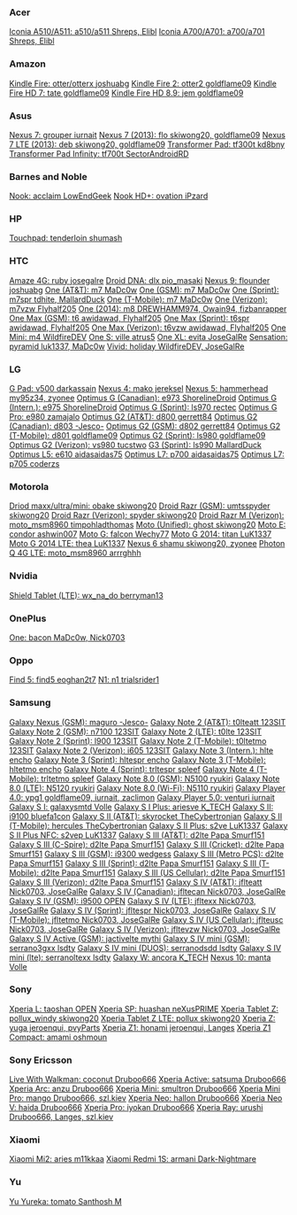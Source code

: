 <div>
<h3>Acer</h3>
<a href="http://forum.pac-rom.com/thread-752.html">Iconia A510/A511:           a510/a511      Shreps, Elibl</a>
<a href="http://forum.pac-rom.com/thread-1144.html">Iconia A700/A701:          a700/a701      Shreps, Elibl</a>
<br>
<h3>Amazon</h3>
<a href="http://forum.pac-rom.com/thread-557.html">Kindle Fire:                otter/otterx   joshuabg</a>
<a href="http://forum.pac-rom.com/thread-558.html">Kindle Fire 2:              otter2         goldflame09</a>
<a href="http://forum.pac-rom.com/thread-559.html">Kindle Fire HD 7:           tate           goldflame09</a>
<a href="http://forum.pac-rom.com/thread-560.html">Kindle Fire HD 8.9:         jem            goldflame09</a>
<br>
<h3>Asus</h3>
<a href="http://forum.pac-rom.com/thread-579.html">Nexus 7:                    grouper        iurnait</a>
<a href="http://forum.pac-rom.com/thread-552.html">Nexus 7 (2013):             flo            skiwong20, goldflame09</a>
<a href="http://forum.pac-rom.com/thread-552.html">Nexus 7 LTE (2013):         deb            skiwong20, goldflame09</a>
<a href="http://forum.pac-rom.com/thread-638.html">Transformer Pad:            tf300t         kd8bny</a>
<a href="http://forum.pac-rom.com/thread-526.html">Transformer Pad Infinity:   tf700t         SectorAndroidRD</a>
<br>
<h3>Barnes and Noble</h3>
<a href="http://forum.pac-rom.com/thread-885.html">Nook:                       acclaim        LowEndGeek</a>
<a href="http://forum.pac-rom.com/thread-1151.html">Nook HD+:                  ovation        iPzard</a>
<br>
<h3>HP</h3>
<a href="http://forum.pac-rom.com/thread-1391.html">Touchpad:                  tenderloin     shumash</a>
<br>
<h3>HTC</h3>
<a href="http://forum.pac-rom.com/thread-571.html">Amaze 4G:                   ruby           josegalre</a>
<a href="http://forum.pac-rom.com/thread-524.html">Droid DNA:                  dlx            pio_masaki</a>
<a href="http://forum.pac-rom.com/thread-1351.html">Nexus 9:                   flounder       joshuabg</a>
<a href="http://forum.pac-rom.com/thread-767.html">One (AT&T):                 m7             MaDc0w</a>
<a href="http://forum.pac-rom.com/thread-767.html">One (GSM):                  m7             MaDc0w</a>
<a href="http://forum.pac-rom.com/thread-855.html">One (Sprint):               m7spr          tdhite, MallardDuck</a>
<a href="http://forum.pac-rom.com/thread-767.html">One (T-Mobile):             m7             MaDc0w</a>
<a href="http://forum.pac-rom.com/thread-597.html">One (Verizon):              m7vzw          Flyhalf205</a>
<a href="http://forum.pac-rom.com/thread-886.html">One (2014):                 m8             DREWHAMM974, Owain94, fizbanrapper</a>
<a href="http://forum.pac-rom.com/thread-973.html">One Max (GSM):              t6             awidawad, Flyhalf205</a>
<a href="http://forum.pac-rom.com/thread-974.html">One Max (Sprint):           t6spr          awidawad, Flyhalf205</a>
<a href="http://forum.pac-rom.com/thread-975.html">One Max (Verizon):          t6vzw          awidawad, Flyhalf205</a>
<a href="http://forum.pac-rom.com/thread-1075.html">One Mini:                  m4             WildfireDEV</a>
<a href="http://forum.pac-rom.com/thread-596.html">One S:                      ville          atrus5</a>
<a href="http://forum.pac-rom.com/thread-529.html">One XL:                     evita          JoseGalRe</a>
<a href="http://forum.pac-rom.com/thread-1228.html">Sensation:                 pyramid        luk1337, MaDc0w</a>
<a href="http://forum.pac-rom.com/thread-1076.html">Vivid:                     holiday        WildfireDEV, JoseGalRe</a>
<br>
<h3>LG</h3>
<a href="http://forum.pac-rom.com/thread-539.html">G Pad:                      v500           darkassain</a>
<a href="http://forum.pac-rom.com/thread-1141.html">Nexus 4:                   mako           jereksel</a>
<a href="http://forum.pac-rom.com/thread-984.html">Nexus 5:                    hammerhead     my95z34, zyonee</a>
<a href="http://forum.pac-rom.com/thread-1084.html">Optimus G (Canadian):      e973           ShorelineDroid</a>
<a href="http://forum.pac-rom.com/thread-1092.html">Optimus G (Intern.):       e975           ShorelineDroid</a>
<a href="http://forum.pac-rom.com/thread-1129.html">Optimus G (Sprint):        ls970          rectec</a>
<a href="http://forum.pac-rom.com/thread-1054.html">Optimus G Pro:             e980           zamajalo</a>
<a href="http://forum.pac-rom.com/thread-???.html">Optimus G2 (AT&T):          d800           gerrett84</a>
<a href="http://forum.pac-rom.com/thread-???.html">Optimus G2 (Canadian):      d803           -Jesco-</a>
<a href="http://forum.pac-rom.com/thread-???.html">Optimus G2 (GSM):           d802           gerrett84</a>
<a href="http://forum.pac-rom.com/thread-562.html">Optimus G2 (T-Mobile):      d801           goldflame09</a>
<a href="http://forum.pac-rom.com/thread-563.html">Optimus G2 (Sprint):        ls980          goldflame09</a>
<a href="http://forum.pac-rom.com/thread-645.html">Optimus G2 (Verizon):       vs980          tucstwo</a>
<a href="http://forum.pac-rom.com/thread-1368.html">G3 (Sprint):               ls990          MallardDuck</a>
<a href="http://forum.pac-rom.com/thread-964.html">Optimus L5:                 e610           aidasaidas75</a>
<a href="http://forum.pac-rom.com/thread-922.html">Optimus L7:                 p700           aidasaidas75</a>
<a href="http://forum.pac-rom.com/thread-???.html">Optimus L7:                 p705           coderzs</a>
<br>
<h3>Motorola</h3>
<a href="http://forum.pac-rom.com/thread-1378.html">Driod maxx/ultra/mini:     obake          skiwong20</a>
<a href="http://forum.pac-rom.com/thread-1038.html">Droid Razr (GSM):          umtsspyder     skiwong20</a>
<a href="http://forum.pac-rom.com/thread-1038.html">Droid Razr (Verizon):      spyder         skiwong20</a>
<a href="http://forum.pac-rom.com/thread-615.html">Droid Razr M (Verizon):     moto_msm8960   timpohladthomas</a>
<a href="http://forum.pac-rom.com/thread-531.html">Moto (Unified):             ghost          skiwong20</a>
<a href="http://forum.pac-rom.com/thread-1211.html">Moto E:                    condor         ashwin007</a>
<a href="http://forum.pac-rom.com/thread-536.html">Moto G:                     falcon         Wechy77</a>
<a href="http://forum.pac-rom.com/thread-1366.html">Moto G 2014:               titan          LuK1337</a>
<a href="http://forum.pac-rom.com/thread-1430.html">Moto G 2014 LTE:           thea           LuK1337</a>
<a href="http://forum.pac-rom.com/thread-1373.html">Nexus 6                    shamu          skiwong20, zyonee</a>
<a href="http://forum.pac-rom.com/thread-615.html">Photon Q 4G LTE:            moto_msm8960   arrrghhh</a>
<br>
<h3>Nvidia</h3>
<a href="http://forum.pac-rom.com/thread-1352.html">Shield Tablet (LTE):       wx_na_do       berryman13</a>
<br>
<h3>OnePlus</h3>
<a href="http://forum.pac-rom.com/thread-992.html">One:                        bacon          MaDc0w, Nick0703</a>
<br>
<h3>Oppo</h3>
<a href="http://forum.pac-rom.com/thread-663.html">Find 5:                     find5          eoghan2t7</a>
<a href="http://forum.pac-rom.com/thread-662.html">N1:                         n1             trialsrider1</a>
<br>
<h3>Samsung</h3>
<a href="http://forum.pac-rom.com/thread-573.html">Galaxy Nexus (GSM):         maguro         -Jesco-</a>
<a href="http://forum.pac-rom.com/thread-589.html">Galaxy Note 2 (AT&T):       t0lteatt       123SIT</a>
<a href="http://forum.pac-rom.com/thread-591.html">Galaxy Note 2 (GSM):        n7100          123SIT</a>
<a href="http://forum.pac-rom.com/thread-???.html">Galaxy Note 2 (LTE):        t0lte          123SIT</a>
<a href="http://forum.pac-rom.com/thread-593.html">Galaxy Note 2 (Sprint):     l900           123SIT</a>
<a href="http://forum.pac-rom.com/thread-594.html">Galaxy Note 2 (T-Mobile):   t0ltetmo       123SIT</a>
<a href="http://forum.pac-rom.com/thread-595.html">Galaxy Note 2 (Verizon):    i605           123SIT</a>
<a href="http://forum.pac-rom.com/thread-1363.html">Galaxy Note 3 (Intern.):   hlte           encho</a>
<a href="http://forum.pac-rom.com/thread-1365.html">Galaxy Note 3 (Sprint):    hltespr        encho</a>
<a href="http://forum.pac-rom.com/thread-1364.html">Galaxy Note 3 (T-Mobile):  hltetmo        encho</a>
<a href="http://forum.pac-rom.com/thread-1384.html">Galaxy Note 4 (Sprint):    trltespr       spleef</a>
<a href="http://forum.pac-rom.com/thread-1385.html">Galaxy Note 4 (T-Mobile):  trltetmo       spleef</a>
<a href="http://forum.pac-rom.com/thread-527.html">Galaxy Note 8.0 (GSM):      N5100          ryukiri</a>
<a href="http://forum.pac-rom.com/thread-586.html">Galaxy Note 8.0 (LTE):      N5120          ryukiri</a>
<a href="http://forum.pac-rom.com/thread-528.html">Galaxy Note 8.0 (Wi-Fi):    N5110          ryukiri</a>
<a href="http://forum.pac-rom.com/thread-561.html">Galaxy Player 4.0:          ypg1           goldflame09, iurnait, zaclimon</a>
<a href="http://forum.pac-rom.com/thread-523.html">Galaxy Player 5.0:          venturi        iurnait</a>
<a href="http://forum.pac-rom.com/thread-1271.html">Galaxy S I:                galaxysmtd     Volle</a>
<a href="http://forum.pac-rom.com/thread-1362.html">Galaxy S I Plus:           ariesve        K_TECH</a>
<a href="http://forum.pac-rom.com/thread-632.html">Galaxy S II:                i9100          bluefa1con</a>
<a href="http://forum.pac-rom.com/thread-564.html">Galaxy S II (AT&T):         skyrocket      TheCybertronian</a>
<a href="http://forum.pac-rom.com/thread-565.html">Galaxy S II (T-Mobile):     hercules       TheCybertronian</a>
<a href="http://forum.pac-rom.com/thread-966.html">Galaxy S II Plus:           s2ve           LuK1337</a>
<a href="http://forum.pac-rom.com/thread-967.html">Galaxy S II Plus NFC:       s2vep          LuK1337</a>
<a href="http://forum.pac-rom.com/thread-521.html">Galaxy S III (AT&T):        d2lte          Papa Smurf151</a>
<a href="http://forum.pac-rom.com/thread-521.html">Galaxy S III (C-Spire):     d2lte          Papa Smurf151</a>
<a href="http://forum.pac-rom.com/thread-521.html">Galaxy S III (Cricket):     d2lte          Papa Smurf151</a>
<a href="http://forum.pac-rom.com/thread-564.html">Galaxy S III (GSM):         i9300          wedgess</a>
<a href="http://forum.pac-rom.com/thread-521.html">Galaxy S III (Metro PCS):   d2lte          Papa Smurf151</a>
<a href="http://forum.pac-rom.com/thread-521.html">Galaxy S III (Sprint):      d2lte          Papa Smurf151</a>
<a href="http://forum.pac-rom.com/thread-521.html">Galaxy S III (T-Mobile):    d2lte          Papa Smurf151</a>
<a href="http://forum.pac-rom.com/thread-531.html">Galaxy S III (US Cellular): d2lte          Papa Smurf151</a>
<a href="http://forum.pac-rom.com/thread-521.html">Galaxy S III (Verizon):     d2lte          Papa Smurf151</a>
<a href="http://forum.pac-rom.com/thread-1371.html">Galaxy S IV (AT&T):        jflteatt       Nick0703, JoseGalRe</a>
<a href="http://forum.pac-rom.com/thread-1371.html">Galaxy S IV (Canadian):    jfltecan       Nick0703, JoseGalRe</a>
<a href="http://forum.pac-rom.com/thread-609.html">Galaxy S IV (GSM):          i9500          OPEN</a>
<a href="http://forum.pac-rom.com/thread-1371.html">Galaxy S IV (LTE):         jfltexx        Nick0703, JoseGalRe</a>
<a href="http://forum.pac-rom.com/thread-1371.html">Galaxy S IV (Sprint):      jfltespr       Nick0703, JoseGalRe</a>
<a href="http://forum.pac-rom.com/thread-1371.html">Galaxy S IV (T-Mobile):    jfltetmo       Nick0703, JoseGalRe</a>
<a href="http://forum.pac-rom.com/thread-1371.html">Galaxy S IV (US Cellular): jflteusc       Nick0703, JoseGalRe</a>
<a href="http://forum.pac-rom.com/thread-1371.html">Galaxy S IV (Verizon):     jfltevzw       Nick0703, JoseGalRe</a>
<a href="http://forum.pac-rom.com/thread-1169.html">Galaxy S IV Active (GSM):  jactivelte     mythi</a>
<a href="http://forum.pac-rom.com/thread-1372.html">Galaxy S IV mini (GSM):    serrano3gxx    lsdty</a>
<a href="http://forum.pac-rom.com/thread-1372.html">Galaxy S IV mini (DUOS):   serranodsdd    lsdty</a>
<a href="http://forum.pac-rom.com/thread-1372.html">Galaxy S IV mini (lte):    serranoltexx   lsdty</a>
<a href="http://forum.pac-rom.com/thread-1361.html">Galaxy W:                  ancora         K_TECH</a>
<a href="http://forum.pac-rom.com/thread-1379.html">Nexus 10:                  manta          Volle</a>
<br>
<h3>Sony</h3>
<a href="http://forum.pac-rom.com/thread-900.html">Xperia L:                   taoshan        OPEN</a>
<a href="http://forum.pac-rom.com/thread-1116.html">Xperia SP:                 huashan        neXusPRIME</a>
<a href="http://forum.pac-rom.com/thread-1150.html">Xperia Tablet Z:           pollux_windy   skiwong20</a>
<a href="http://forum.pac-rom.com/thread-1150.html">Xperia Tablet Z LTE:       pollux         skiwong20</a>
<a href="http://forum.pac-rom.com/thread-???.html">Xperia Z:                   yuga           jeroenqui, pvyParts</a>
<a href="http://forum.pac-rom.com/thread-1067.html">Xperia Z1:                 honami         jeroenqui, Langes</a>
<a href="http://forum.pac-rom.com/thread-968.html">Xperia Z1 Compact:          amami          oshmoun</a>
<br>
<h3>Sony Ericsson</h3>
<a href="http://forum.pac-rom.com/thread-617.html">Live With Walkman:          coconut        Druboo666</a>
<a href="http://forum.pac-rom.com/thread-622.html">Xperia Active:              satsuma        Druboo666</a>
<a href="http://forum.pac-rom.com/thread-616.html">Xperia Arc:                 anzu           Druboo666</a>
<a href="http://forum.pac-rom.com/thread-623.html">Xperia Mini:                smultron       Druboo666</a>
<a href="http://forum.pac-rom.com/thread-621.html">Xperia Mini Pro:            mango          Druboo666, szl.kiev</a>
<a href="http://forum.pac-rom.com/thread-619.html">Xperia Neo:                 hallon         Druboo666</a>
<a href="http://forum.pac-rom.com/thread-618.html">Xperia Neo V:               haida          Druboo666</a>
<a href="http://forum.pac-rom.com/thread-620.html">Xperia Pro:                 iyokan         Druboo666</a>
<a href="http://forum.pac-rom.com/thread-624.html">Xperia Ray:                 urushi         Druboo666, Langes, szl.kiev</a>
<br>
<h3>Xiaomi</h3>
<a href="http://forum.pac-rom.com/thread-934.html">Xiaomi Mi2:                 aries          m11kkaa</a>
<a href="http://forum.pac-rom.com/thread-1202.html">Xiaomi Redmi 1S:           armani         Dark-Nightmare</a>
<br>
<h3>Yu</h3>
<a href="http://forum.pac-rom.com/thread-1426.html">Yu Yureka:                 tomato          Santhosh M</a>
</div>
